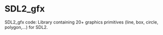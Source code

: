 # SDL2_gfx
SDL2_gfx code: Library containing 20+ graphics primitives (line, box, circle, polygon,...) for SDL2.
